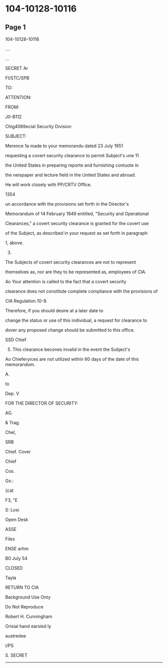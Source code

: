 # 104-10128-10116

## Page 1

104-10128-10116

....

...

SECRET Ar

FI/STC/SPB

TO:

ATTENTION:

FROM:

J0-B112

Chig4069ecial Security Division

SUBJECT:

Merence 1a made to your memorandu dated 23 July 1951

requesting a covert security clearance to permit Subject's une 11

the United States in preparing reporte and furnishing contuote in

the neispaper and lecture field in the United States and abroad.

He will work closely with PP/CRTV OffIce.

1354

un accordance with the provisions set forth in the Director's

Memorandum of 14 February 1949 entitled, "Security and Operational

Clearances," a covert security clearance is granted for the covert use

of the Subject, as described in your request as set forth in paragraph

1, above.

3.

The Subjects of covert security clearances are not to represent

themselves as, nor are they to be represented as, employees of CIA.

4o Your attention is called to the fact that a covert security

clearance does not constitute complete compliance with the provisions of

CIA Regulation 10-9.

Therefore, if you should desire at a later date to

change the status or use of this individual, a request for clearance to

dover any proposed change should be submitted to this office.

SSD Chief

5. This clearance becones invalid in the event the Subject's

Ao Chieferyices are not utilized within 60 days of the date of this memorandum.

A.

to

Dep. V

FOR THE DIRECTOR OF SECURITY:

AG.

& Trag.

Chel,

SRB

Chief. Cover

Chief

Cos.

Go.:

{cat

F3, "E

S: Losi

Open Desk

ASSE

Files

ENSE arhm

B0 July 54

CLOSED

Tayla

RETURN TO CIA

Background Use Onty

Do Not Reproduce

Robert H. Cunningham

Orisial hand earsied ly

austredee

i/PS

S. SECRET

---

